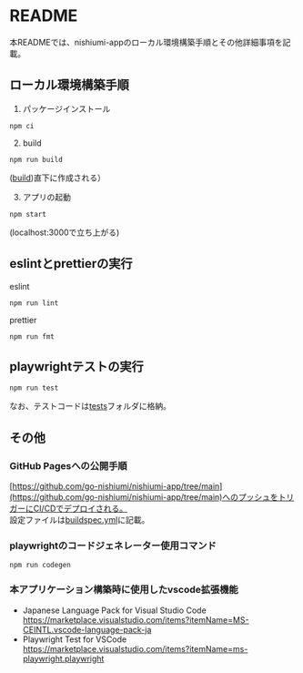 # README
本READMEでは、nishiumi-appのローカル環境構築手順とその他詳細事項を記載。

## ローカル環境構築手順

1. パッケージインストール
```
npm ci
```

2. build  
```
npm run build
```  
([build](./build))直下に作成される）

3. アプリの起動  
```
npm start
```  
(localhost:3000で立ち上がる)

## eslintとprettierの実行
eslint
```
npm run lint
```  
prettier
```
npm run fmt
```

## playwrightテストの実行
```
npm run test
```  
なお、テストコードは[tests](tests)フォルダに格納。

## その他
### GitHub Pagesへの公開手順
[https://github.com/go-nishiumi/nishiumi-app/tree/main](https://github.com/go-nishiumi/nishiumi-app/tree/main)へのプッシュをトリガーにCI/CDでデプロイされる。  
設定ファイルは[buildspec.yml](.github\workflows\buildspec.yml)に記載。

### playwrightのコードジェネレーター使用コマンド
```
npm run codegen
```

### 本アプリケーション構築時に使用したvscode拡張機能
- Japanese Language Pack for Visual Studio Code  
https://marketplace.visualstudio.com/items?itemName=MS-CEINTL.vscode-language-pack-ja
- Playwright Test for VSCode  
https://marketplace.visualstudio.com/items?itemName=ms-playwright.playwright